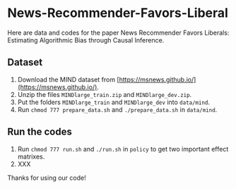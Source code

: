 # News-Recommender-Favors-Liberal

Here are data and codes for the paper News Recommender Favors Liberals: Estimating Algorithmic Bias through Causal Inference.

## Dataset

1. Download the MIND dataset from [https://msnews.github.io/](https://msnews.github.io/).
2. Unzip the files `MINDlarge_train.zip` and `MINDlarge_dev.zip`.
3. Put the folders `MINDlarge_train` and `MINDlarge_dev` into `data/mind`.
4. Run `chmod 777 prepare_data.sh` and `./prepare_data.sh` in `data/mind`.

## Run the codes

1. Run `chmod 777 run.sh` and `./run.sh` in `policy` to get two important effect matrixes.
2. XXX

Thanks for using our code!
